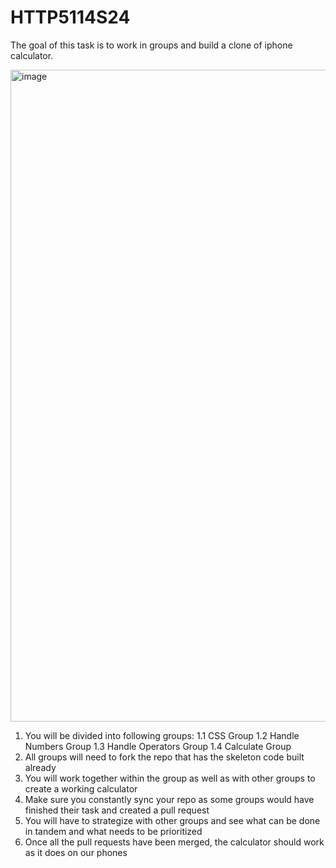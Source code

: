 # HTTP5114S24

The goal of this task is to work in groups and build a clone of iphone calculator. 

<img width="1043" alt="image" src="https://github.com/garyhumber/HTTP5114S24/assets/25014231/46d1c852-d084-4b1b-98fa-91fa455a7ae4">


1. You will be divided into following groups:
  1.1 CSS Group
  1.2 Handle Numbers Group
  1.3 Handle Operators Group
  1.4 Calculate Group
2. All groups will need to fork the repo that has the skeleton code built already
3. You will work together within the group as well as with other groups to create a working calculator
4. Make sure you constantly sync your repo as some groups would have finished their task and created a pull request
5. You will have to strategize with other groups and see what can be done in tandem and what needs to be prioritized
6. Once all the pull requests have been merged, the calculator should work as it does on our phones
